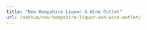 ```yaml
---
title: "New Hampshire Liquor & Wine Outlet"
url: /nashua/new-hampshire-liquor-and-wine-outlet/
---
```

